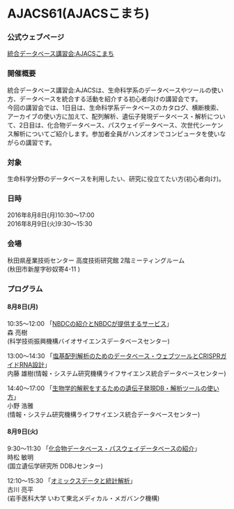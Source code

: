# AJACS61(AJACSこまち)

### 公式ウェブページ
[統合データベース講習会:AJACSこまち](http://events.biosciencedbc.jp/training/ajacs61)

### 開催概要
統合データベース講習会:AJACSは、生命科学系のデータベースやツールの使い方、データベースを統合する活動を紹介する初心者向けの講習会です。  
今回の講習会では、1日目は、生命科学系データベースのカタログ、横断検索、アーカイブの使い方に加えて、配列解析、遺伝子発現データベース・解析について、2日目は、化合物データベース、パスウェイデータベース、次世代シーケンス解析についてご紹介します。参加者全員がハンズオンでコンピュータを使いながらの講習です。  

### 対象
生命科学分野のデータベースを利用したい、研究に役立てたい方(初心者向け)。  

### 日時
2016年8月8日(月)10:30～17:00  
2016年8月9日(火)9:30～15:30  

### 会場
秋田県産業技術センター 高度技術研究館 2階ミーティングルーム  
(秋田市新屋字砂奴寄4-11 )  

### プログラム
#### 8月8日(月)
10:35～12:00 「[NBDCの紹介とNBDCが提供するサービス](https://github.com/AJACS-training/AJACS61/blob/master/01_mori/)」  
森 亮樹  
(科学技術振興機構バイオサイエンスデータベースセンター)  

13:00～14:30 「[塩基配列解析のためのデータベース・ウェブツールとCRISPRガイドRNA設計](https://github.com/AJACS-training/AJACS61/blob/master/02_naito/)」  
内藤 雄樹(情報・システム研究機構ライフサイエンス統合データベースセンター)  

14:40～17:00 「[生物学的解釈をするための遺伝子発現DB・解析ツールの使い方](https://github.com/AJACS-training/AJACS61/blob/master/03_hono/)」  
小野 浩雅  
(情報・システム研究機構ライフサイエンス統合データベースセンター)  

#### 8月9日(火)

9:30～11:30 「[化合物データベース・パスウェイデータベースの紹介](https://github.com/AJACS-training/AJACS61/blob/master/04_tokimatsu/)」  
時松 敏明  
(国立遺伝学研究所 DDBJセンター)  

12:10～15:30 「[オミックスデータと統計解析](https://github.com/AJACS-training/AJACS61/blob/master/05_furukawa/)」  
古川 亮平  
(岩手医科大学 いわて東北メディカル・メガバンク機構)  
